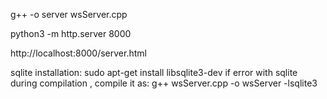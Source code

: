  g++ -o server wsServer.cpp


  python3 -m http.server 8000



  http://localhost:8000/server.html

sqlite installation: sudo apt-get install libsqlite3-dev
  if error with sqlite during compilation , compile it as: g++ wsServer.cpp -o wsServer -lsqlite3